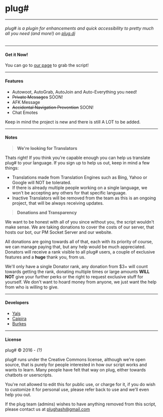 # plug\# 

------------------
###### plug# is a plugin for enhancements and quick accessibility to pretty much all you need (and more!) on [plug.dj](https://plug.dj)
------------------

#### Get it Now!

You can go to [our page](http://plughash.github.io) to grab the script!

------------------

#### Features

* Autowoot, AutoGrab, AutoJoin and Auto-Everything you need!
* ~~Private Messages~~ SOON! 
* AFK Message
* ~~Accidental Navigation Prevention~~ SOON!
* Chat Emotes

Keep in mind the project is new and there is still A LOT to be added.

------------------

#### Notes

> **We're looking for Translators**

  Thats right! If you think you're capable enough you can help us translate plug# to your language.
  If you sign up to help us out, keep in mind a few things:
  * Translations made from Translation Engines such as Bing, Yahoo or Google will NOT be tolerated.
  * If there is already multiple people working on a single language, we won't be accepting any others for that specific language.
  * Inactive Translators will be removed from the team as this is an ongoing project, that will be always receiving updates.
  
> **Donations and Transparency**

  We want to be honest with all of you since without you, the script wouldn't make sense. We are taking donations to cover the costs of our server, that hosts our bot, our PM Socket Server and our website.
  
  All donations are going towards all of that, each with its priority of course, we can manage paying that, but any help would be much appreciated. Donators will receive a rank visible to all plug# users, a couple of exclusive features and a **huge** thank you, from us.
  
  We'll only have a single Donator rank, any donation from $3+ will count towards getting the rank, donating multiple times or large amounts **WILL NOT** give your further perks or the right to request exclusive stuff for yourself. We don't want to hoard money from anyone, we just want the help from who is willing to give.
  
------------------

#### Developers

* [Yals](https://plug.dj/@/yals)
* [Caipira](https://plug.dj/@/caipira)
* [Burkes](https://plug.dj/@/burkes)

------------------

#### License

plug# &copy; 2016 - _(?)_

plug# runs under the Creative Commons license, although we're open source, that is purely for people interested in how our script works and wants to learn. Many people have felt that way on plug, either towards chatbots or userscripts.

You're not allowed to edit this for public use, or charge for it, if you do wish to customize it for personal use, please refer back to use and we'll even help you out.

If the plug team (admins) wishes to have anything removed from this script, please contact us at plughash@gmail.com
